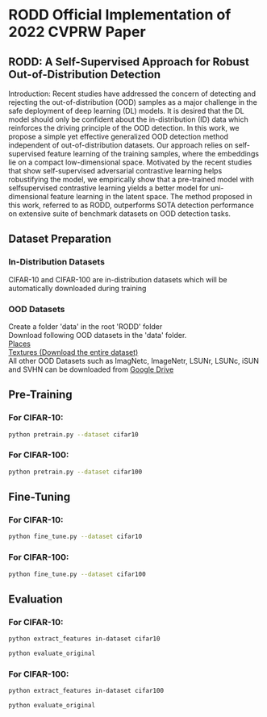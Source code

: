 # RODD Official Implementation of 2022 CVPRW Paper
## RODD: A Self-Supervised Approach for Robust Out-of-Distribution Detection
Introduction: 
Recent studies have addressed the concern of detecting and rejecting the out-of-distribution (OOD) samples as a major challenge in the safe deployment of deep learning (DL) models. It is desired that the DL model should only be confident about the in-distribution (ID) data which reinforces the driving principle of the OOD detection. In this work, we propose a simple yet effective generalized OOD detection method independent of out-of-distribution
datasets. Our approach relies on self-supervised feature learning of the training samples, where the embeddings lie on a compact low-dimensional space. Motivated by the recent studies that show self-supervised adversarial contrastive learning helps robustifying the model, we empirically show that a pre-trained model with selfsupervised contrastive learning yields a better model for uni-dimensional feature learning in the latent space. The method proposed in this work, referred to as RODD, outperforms SOTA detection performance on extensive suite of benchmark datasets on OOD detection tasks.
## Dataset Preparation
### In-Distribution Datasets
CIFAR-10 and CIFAR-100 are in-distribution datasets which will be automatically downloaded during training
### OOD Datasets
Create a folder 'data' in the root 'RODD' folder<br />
Download following OOD datasets in the 'data' folder. <br />
[Places](http://pages.cs.wisc.edu/~huangrui/imagenet_ood_dataset/iNaturalist.tar.gz)<br />
[Textures (Download the entire dataset)](https://www.robots.ox.ac.uk/~vgg/data/dtd/)<br />
All other OOD Datasets such as ImagNetc, ImageNetr, LSUNr, LSUNc, iSUN and SVHN can be downloaded from [Google Drive](https://drive.google.com/drive/folders/1MLz5C3EjQbAd1M2yktviM0qENXg4jvfz?usp=sharing)
## **Pre-Training**
### For CIFAR-10:
```bash
python pretrain.py --dataset cifar10
```
### For CIFAR-100:
```bash
python pretrain.py --dataset cifar100
```
## **Fine-Tuning**
### For CIFAR-10:
```bash
python fine_tune.py --dataset cifar10
```
### For CIFAR-100:
```bash
python fine_tune.py --dataset cifar100
```
## **Evaluation**
### For CIFAR-10:
```bash
python extract_features in-dataset cifar10
```
```bash
python evaluate_original
```
### For CIFAR-100:
```bash
python extract_features in-dataset cifar100
```
```bash
python evaluate_original
```
